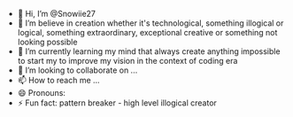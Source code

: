 - 👋 Hi, I’m @Snowiie27
- 👀 I’m believe in creation whether it's technological, something illogical or logical, something extraordinary, exceptional creative or something not looking possible
- 🌱 I’m currently learning my mind that always create anything impossible to start my to improve my vision in the context of coding era
- 💞️ I’m looking to collaborate on ...
- 📫 How to reach me ...
- 😄 Pronouns: 
- ⚡ Fun fact: pattern breaker - high level illogical creator

<!---
Snowiie27/Snowiie27 is a ✨ special ✨ repository because its `README.md` (this file) appears on your GitHub profile.
You can click the Preview link to take a look at your changes.
--->
